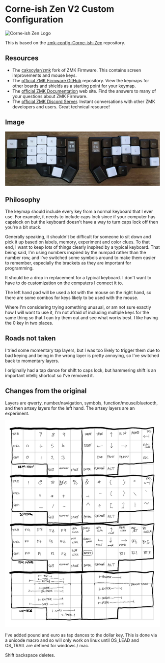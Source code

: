 # Corne-ish Zen V2 Custom Configuration

![Corne-ish Zen Logo](img/Zen_R3_sticker.png)

This is based on the [zmk-config-Corne-ish-Zen](https://github.com/LOWPROKB/zmk-config-Corne-ish-Zen) repository.

## Resources

- The [caksoylar/zmk](https://github.com/caksoylar/zmk/tree/caksoylar/zen-v1+v2+experimental) fork of ZMK Firmware. This contains screen improvements and mouse keys.
- The [official ZMK Firmware GitHub](https://github.com/zmkfirmware/zmk) repository. View the keymaps for other boards and shields as a starting point for your keymap.
- The [official ZMK Documentation](https://zmk.dev/docs) web site. Find the answers to many of your questions about ZMK Firmware.
- The [official ZMK Discord Server](https://zmk.dev/community/discord/invite). Instant conversations with other ZMK developers and users. Great technical resource!

## Image

![keybd.jpg](./img/keybd.jpg)

## Philosophy

The keymap should include every key from a normal keyboard that I ever use. For example, it needs to include caps lock since if your computer has capslock on but the keyboard doesn't have a way to turn caps lock off then you're a bit stuck.

Generally speaking, it shouldn't be difficult for someone to sit down and pick it up based on labels, memory, experiment and color clues. To that end, I want to keep lots of things clearly inspired by a typical keyboard. That being said, I'm using numbers inspired by the numpad rather than the number row, and I've switched some symbols around to make them easier to remember, especially the brackets as they are important for programming.

It should be a drop in replacement for a typical keyboard. I don't want to have to do customization on the computers I connect it to.

The left hand pad will be used a lot with the mouse on the right hand, so there are some combos for keys likely to be used with the mouse.

Where I'm considering trying something unusual, or am not sure exactly how I will want to use it, I'm not afraid of including multiple keys for the same thing so that I can try them out and see what works best. I like having the 0 key in two places.

## Roads not taken

I tried some momentary tap layers, but I was too likely to trigger them due to bad keying and being in the wrong layer is pretty annoying, so I've switched back to momentary layers.

I originally had a tap dance for shift to caps lock, but hammering shift is an important intellij shortcut so I've removed it.

## Changes from the original

Layers are qwerty, number/navigation, symbols, function/mouse/bluetooth, and then artsey layers for the left hand. The artsey layers are an experiment.

![layouts.png](./img/layouts.png)

I've added pound and euro as tap dances to the dollar key. This is done via a unicode macro and so will only work on linux until OS_LEAD and OS_TRAIL are defined for windows / mac.

Shift backspace deletes.



